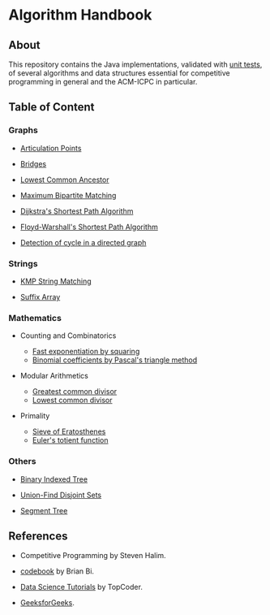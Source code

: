 # Algorithm Handbook

## About

This repository contains the Java implementations, validated with
[unit tests](https://github.com/hieule22/algo-handbook/tree/master/src/test), of several
algorithms and data structures essential for competitive programming in general
and the ACM-ICPC in particular.

## Table of Content

### Graphs

* [Articulation Points](https://github.com/hieule22/algo-handbook/blob/master/src/core/graphs/ArticulationPoints.java)

* [Bridges](https://github.com/hieule22/algo-handbook/blob/master/src/core/graphs/Bridges.java)

* [Lowest Common Ancestor](https://github.com/hieule22/algo-handbook/blob/master/src/core/graphs/LowestCommonAncestor.java)

* [Maximum Bipartite Matching](https://github.com/hieule22/algo-handbook/blob/master/src/core/graphs/MaximumBipartiteMatching.java)

* [Dijkstra's Shortest Path Algorithm](https://github.com/hieule22/algo-handbook/blob/master/src/core/graphs/DijkstraShortestPath.java)

* [Floyd-Warshall's Shortest Path Algorithm](https://github.com/hieule22/algo-handbook/blob/master/src/core/graphs/FloydWarshallShortestPath.java)

* [Detection of cycle in a directed graph](https://github.com/hieule22/algo-handbook/blob/master/src/core/graphs/CyclicDirectedGraphDetector.java)


### Strings

* [KMP String Matching](https://github.com/hieule22/algo-handbook/blob/master/src/core/strings/KMPStringMatching.java)

* [Suffix Array](https://github.com/hieule22/algo-handbook/blob/master/src/core/strings/SuffixArray.java)

### Mathematics

* Counting and Combinatorics
  * [Fast exponentiation by squaring](https://github.com/hieule22/algo-handbook/blob/master/src/core/math/Counting.java#L13)
  * [Binomial coefficients by Pascal's triangle method](https://github.com/hieule22/algo-handbook/blob/master/src/core/math/Counting.java#L49)

* Modular Arithmetics
  * [Greatest common divisor](https://github.com/hieule22/algo-handbook/blob/master/src/core/math/Modular.java#L17)
  * [Lowest common divisor](https://github.com/hieule22/algo-handbook/blob/master/src/core/math/Modular.java#L27)

* Primality
  * [Sieve of Eratosthenes](https://github.com/hieule22/algo-handbook/blob/master/src/core/math/Primality.java#L18)
  * [Euler's totient function](https://github.com/hieule22/algo-handbook/blob/master/src/core/math/Primality.java#L39)

### Others

* [Binary Indexed Tree](https://github.com/hieule22/algo-handbook/blob/master/src/core/others/BinaryIndexedTree.java)

* [Union-Find Disjoint Sets](https://github.com/hieule22/algo-handbook/blob/master/src/core/others/UnionFind.java)

* [Segment Tree](https://github.com/hieule22/algo-handbook/blob/master/src/core/others/SegmentTree.java)

## References

* Competitive Programming by Steven Halim.

* [codebook](https://github.com/t3nsor/codebook) by Brian Bi.

* [Data Science Tutorials](https://www.topcoder.com/community/data-science/data-science-tutorials/) by TopCoder.

* [GeeksforGeeks](http://www.geeksforgeeks.org).